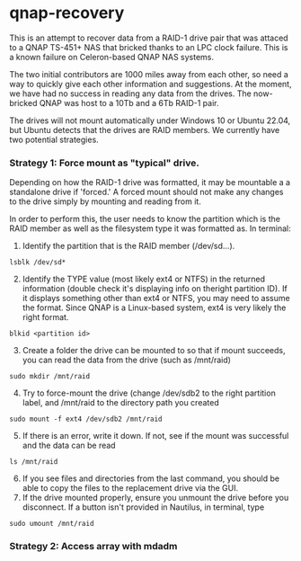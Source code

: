 # qnap-recovery
This is an attempt to recover data from a RAID-1 drive pair that was attaced to a QNAP TS-451+ NAS that bricked thanks to an LPC clock failure.  This is a known failure on Celeron-based QNAP NAS systems.

The two initial contributors are 1000 miles away from each other, so need a way to quickly give each other information and suggestions.  At the moment, we have had no success in reading any data from the drives.  The now-bricked QNAP was host to a 10Tb and a 6Tb RAID-1 pair.

The drives will not mount automatically under Windows 10 or Ubuntu 22.04, but Ubuntu detects that the drives are RAID members.  We currently have two potential strategies.

### Strategy 1:  Force mount as "typical" drive.  
Depending on how the RAID-1 drive was formatted, it may be mountable a a standalone drive if 'forced.'  A forced mount should not make any changes to the drive simply by mounting and reading from it.

In order to perform this, the user needs to know the partition which is the RAID member as well as the filesystem type it was formatted as.
In terminal:
1. Identify the partition that is the RAID member (/dev/sd...).
```
lsblk /dev/sd*
```
2. Identify the TYPE value (most likely ext4 or NTFS) in the returned information (double check it's displaying info on theright partition ID).  If it displays something other than ext4 or NTFS, you may need to assume the format.  Since QNAP is a Linux-based system, ext4 is very likely the right format.
```
blkid <partition id>
```
3. Create a folder the drive can be mounted to so that if mount succeeds, you can read the data from the drive (such as /mnt/raid)
```
sudo mkdir /mnt/raid
```
4. Try to force-mount the drive (change /dev/sdb2 to the right partition label, and /mnt/raid to the directory path you created
```
sudo mount -f ext4 /dev/sdb2 /mnt/raid
```
5. If there is an error, write it down.  If not, see if the mount was successful and the data can be read
```
ls /mnt/raid
```
6. If you see files and directories from the last command, you should be able to copy the files to the replacement drive via the GUI.
7. If the drive mounted properly, ensure you unmount the drive before you disconnect.  If a button isn't provided in Nautilus, in terminal, type
```
sudo umount /mnt/raid
```



### Strategy 2:  Access array with mdadm
